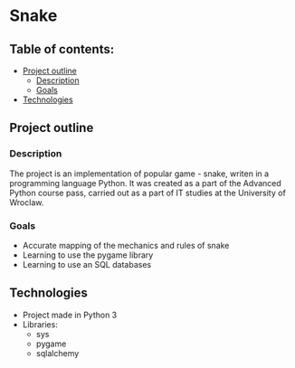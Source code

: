# Snake

## Table of contents:
* [Project outline](#Project-outline)</br>
  * [Description](#Description)
  * [Goals](#Goals)</br>
* [Technologies](#Technologies)</br>

## Project outline
### Description
The project is an implementation of popular game - snake, 
writen in a programming language Python. It was created as a part of the
Advanced Python course pass, carried out as a part of IT studies at the 
University of Wroclaw. 

### Goals
* Accurate mapping of the mechanics and rules of snake
* Learning to use the pygame library
* Learning to use an SQL databases

## Technologies
* Project made in Python 3
* Libraries:
  * sys
  * pygame
  * sqlalchemy